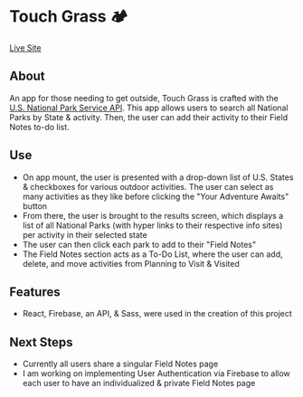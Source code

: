 # Touch Grass 🏕️
<a href="https://itsoliviasparks-touch-grass.netlify.app">Live Site</a>

## About
An app for those needing to get outside, Touch Grass is crafted with the <a href="https://www.nps.gov/subjects/developer/api-documentation.htm">U.S. National Park Service API</a>.
This app allows users to search all National Parks by State & activity. Then, the user can add their activity to their Field Notes to-do list.

## Use
- On app mount, the user is presented with a drop-down list of U.S. States & checkboxes for various outdoor activities. The user can select as many activities as they like before clicking the "Your Adventure Awaits" button
- From there, the user is brought to the results screen, which displays a list of all National Parks (with hyper links to their respective info sites) per activity in their selected state
- The user can then click each park to add to their "Field Notes"
- The Field Notes section acts as a To-Do List, where the user can add, delete, and move activities from Planning to Visit & Visited

## Features
- React, Firebase, an API, & Sass, were used in the creation of this project

## Next Steps
- Currently all users share a singular Field Notes page
- I am working on implementing User Authentication via Firebase to allow each user to have an individualized & private Field Notes page
